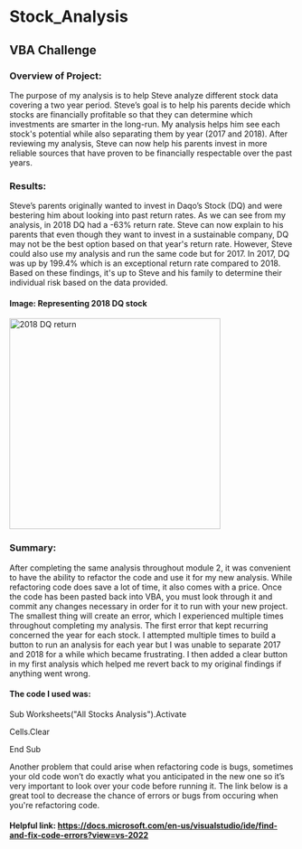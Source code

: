 # Stock_Analysis
## VBA Challenge
### Overview of Project:
The purpose of my analysis is to help Steve analyze different stock data covering a two year period. Steve’s goal is to help his parents decide which 
stocks are financially profitable so that they can determine which investments are smarter in the long-run. My analysis helps him see each stock's 
potential while also separating them by year (2017 and 2018). After reviewing my analysis, Steve can now help his parents invest in more reliable 
sources that have proven to be financially respectable over the past years. 
### Results:
Steve’s parents originally wanted to invest in Daqo’s Stock (DQ) and were bestering him about looking into past return rates. As we can see from 
my analysis, in 2018 DQ had a -63% return rate. Steve can now explain to his parents that even though they want to invest in a sustainable company, 
DQ may not be the best option based on that year's return rate. However, Steve could also use my analysis and run the same code but for 2017. 
In 2017, DQ was up by 199.4% which is an exceptional return rate compared to 2018. Based on these findings, it's up to Steve and his family to 
determine their individual risk based on the data provided.

#### Image: Representing 2018 DQ stock 
<img width="373" alt="2018 DQ return" src="https://user-images.githubusercontent.com/104043438/168684005-eba0077f-ff08-4ebf-ae16-9f705aa95dbf.png">

### Summary:
After completing the same analysis throughout module 2, it was convenient to have the ability to refactor the code and use it for my new analysis. 
While refactoring code does save a lot of time, it also comes with a price. Once the code has been pasted back into VBA, you must look through it 
and commit any changes necessary in order for it to run with your new project. The smallest thing will create an error, which I experienced multiple 
times throughout completing my analysis. The first error that kept recurring concerned the year for each stock. I attempted multiple times to build a button to run an analysis for each year but I was unable to separate 2017 and 2018 for a while which became frustrating. I then added a clear button in 
my first analysis which helped me revert back to my original findings if anything went wrong. 

#### The code I used was: 
Sub Worksheets("All Stocks Analysis").Activate

Cells.Clear

End Sub

Another problem that could arise when refactoring code is bugs, sometimes your old code won’t do exactly what you anticipated in the new one so it’s 
very important to look over your code before running it. The link below is a great tool to decrease the chance of errors or bugs from occuring 
when you're refactoring code.

#### Helpful link: https://docs.microsoft.com/en-us/visualstudio/ide/find-and-fix-code-errors?view=vs-2022

